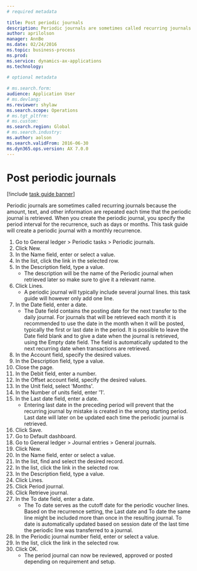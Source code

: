 ```yaml
--- 
# required metadata 
 
title: Post periodic journals
description: Periodic journals are sometimes called recurring journals because the amount, text, and other information are repeated each time that the periodic journal is retrieved. 
author: aprilolson
manager: AnnBe 
ms.date: 02/24/2016
ms.topic: business-process 
ms.prod:  
ms.service: dynamics-ax-applications 
ms.technology:  
 
# optional metadata 
 
# ms.search.form:   
audience: Application User 
# ms.devlang:  
ms.reviewer: shylaw
ms.search.scope: Operations 
# ms.tgt_pltfrm:  
# ms.custom:  
ms.search.region: Global
# ms.search.industry: 
ms.author: aolson
ms.search.validFrom: 2016-06-30 
ms.dyn365.ops.version: AX 7.0.0 
---
```

# Post periodic journals

[!include [task guide banner](../../includes/task-guide-banner.md)]

Periodic journals are sometimes called recurring journals because the amount, text, and other information are repeated each time that the periodic journal is retrieved. When you create the periodic journal, you specify the period interval for the recurrence, such as days or months. This task guide will create a periodic journal with a monthly recurrence.



1. Go to General ledger > Periodic tasks > Periodic journals.
2. Click New.
3. In the Name field, enter or select a value.
4. In the list, click the link in the selected row.
5. In the Description field, type a value.
    * The description will be the name of the Periodic journal when retrieved later so make sure to give it a relevant name.  
6. Click Lines.
    * A periodic journal will typically include several journal lines. this task guide will however only add one line.  
7. In the Date field, enter a date.
    * The Date field contains the posting date for the next transfer to the daily journal. For journals that will be retrieved each month it is recommended to use the date in the month when it will be posted, typically the first or last date in the period. It is possible to leave the Date field blank and to give a date when the journal is retrieved, using the Empty date field.    The field is automatically updated to the next recurring date when transactions are retrieved.  
8. In the Account field, specify the desired values.
9. In the Description field, type a value.
10. Close the page.
11. In the Debit field, enter a number.
12. In the Offset account field, specify the desired values.
13. In the Unit field, select 'Months'.
14. In the Number of units field, enter '1'.
15. In the Last date field, enter a date.
    * Entering last date in the preceding period will prevent that the recurring journal by mistake is created in the wrong starting period. Last date will later on be updated each time the periodic journal is retrieved.  
16. Click Save.
17. Go to Default dashboard.
18. Go to General ledger > Journal entries > General journals.
19. Click New.
20. In the Name field, enter or select a value.
21. In the list, find and select the desired record.
22. In the list, click the link in the selected row.
23. In the Description field, type a value.
24. Click Lines.
25. Click Period journal.
26. Click Retrieve journal.
27. In the To date field, enter a date.
    * The To date serves as the cutoff date for the periodic voucher lines. Based on the recurrence setting, the Last date and To date the same line might be included more than once in the resulting journal. To date is automatically updated based on  session date of the last time the periodic line was transferred to a journal.  
28. In the Periodic journal number field, enter or select a value.
29. In the list, click the link in the selected row.
30. Click OK.
    * The period journal can now be reviewed, approved or posted depending on requirement and setup.  


